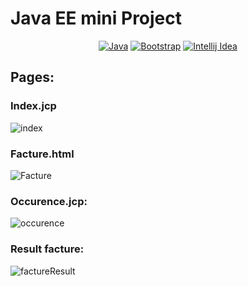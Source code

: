 # Java EE mini Project 
<div align="center">

[![Java](https://img.shields.io/badge/Java-ED8B00?style=for-the-badge&logo=openjdk&logoColor=white)](Link)
[![Bootstrap](https://img.shields.io/badge/Bootstrap-563D7C?style=for-the-badge&logo=bootstrap&logoColor=white)](Link)
[![Intellij Idea](https://img.shields.io/badge/IntelliJ_IDEA-000000.svg?style=for-the-badge&logo=intellij-idea&logoColor=white)](Link)
</div>

## Pages:
### Index.jcp
![index](https://github.com/Marouane-Elgoumiri/TP-Evaluation-N1-JEE/assets/96888594/7d931887-2352-4de4-a855-77db226d6766)

### Facture.html
![Facture](https://github.com/Marouane-Elgoumiri/TP-Evaluation-N1-JEE/assets/96888594/75d43806-ee20-4d79-b95b-caa0629e51a3)

### Occurence.jcp:
![occurence](https://github.com/Marouane-Elgoumiri/TP-Evaluation-N1-JEE/assets/96888594/dc61ed66-338c-4374-b48b-80d9af2c6917)

### Result facture:
![factureResult](https://github.com/Marouane-Elgoumiri/TP-Evaluation-N1-JEE/assets/96888594/ff15240c-6751-4b23-9a0d-f958350a4fb1)
